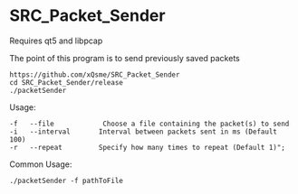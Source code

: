 # SRC_Packet_Sender

Requires qt5 and libpcap

The point of this program is to send previously saved packets

```
https://github.com/xQsme/SRC_Packet_Sender
cd SRC_Packet_Sender/release
./packetSender
```

Usage:
```
-f   --file            Choose a file containing the packet(s) to send
-i   --interval       Interval between packets sent in ms (Default 100)
-r   --repeat         Specify how many times to repeat (Default 1)";
```

Common Usage:
```
./packetSender -f pathToFile
```
